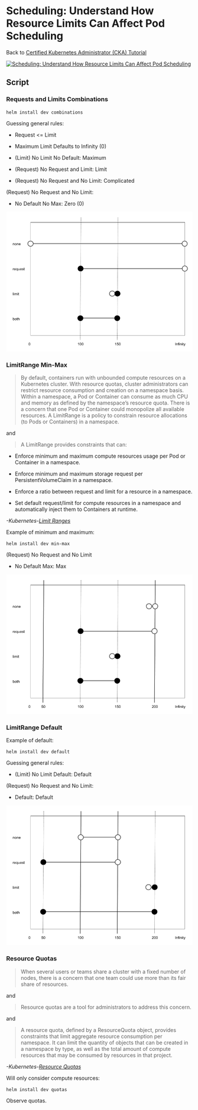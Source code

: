 # Scheduling: Understand How Resource Limits Can Affect Pod Scheduling

Back to [Certified Kubernetes Administrator (CKA) Tutorial](https://github.com/larkintuckerllc/k8s-cka-tutorial)

[![Scheduling: Understand How Resource Limits Can Affect Pod Scheduling](http://img.youtube.com/vi/XXXXX/0.jpg)]()

## Script

### Requests and Limits Combinations

```plaintext
helm install dev combinations
```

Guessing general rules:

* Request <= Limit

* Maximum Limit Defaults to Infinity (0)

* (Limit) No Limit No Default: Maximum

* (Request) No Request and Limit: Limit

* (Request) No Request and No Limit: Complicated

(Request) No Request and No Limit:

* No Default No Max: Zero (0)

![combinations](combinations.png)

### LimitRange Min-Max

> By default, containers run with unbounded compute resources on a Kubernetes cluster. With resource quotas, cluster administrators can restrict resource consumption and creation on a namespace basis. Within a namespace, a Pod or Container can consume as much CPU and memory as defined by the namespace’s resource quota. There is a concern that one Pod or Container could monopolize all available resources. A LimitRange is a policy to constrain resource allocations (to Pods or Containers) in a namespace.

and

> A LimitRange provides constraints that can:

* Enforce minimum and maximum compute resources usage per Pod or Container in a namespace.

* Enforce minimum and maximum storage request per PersistentVolumeClaim in a namespace.

* Enforce a ratio between request and limit for a resource in a namespace.

* Set default request/limit for compute resources in a namespace and automatically inject them to Containers at runtime.

*-Kubernetes-[Limit Ranges](https://kubernetes.io/docs/concepts/policy/limit-range/)*

Example of minimum and maximum:

```plaintext
helm install dev min-max
```

(Request) No Request and No Limit

* No Default Max: Max

![min-max](min-max.png)

### LimitRange Default

Example of default:

```plaintext
helm install dev default
```

Guessing general rules:

* (Limit) No Limit Default: Default

(Request) No Request and No Limit:

* Default: Default

![default](default.png)

### Resource Quotas

> When several users or teams share a cluster with a fixed number of nodes, there is a concern that one team could use more than its fair share of resources.

and

> Resource quotas are a tool for administrators to address this concern.

and

> A resource quota, defined by a ResourceQuota object, provides constraints that limit aggregate resource consumption per namespace. It can limit the quantity of objects that can be created in a namespace by type, as well as the total amount of compute resources that may be consumed by resources in that project.

*-Kubernetes-[Resource Quotas](https://kubernetes.io/docs/concepts/policy/resource-quotas/)*

Will only consider compute resources:

```plaintext
helm install dev quotas
```

Observe quotas.
